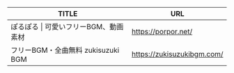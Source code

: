 | TITLE | URL |
| ---- | ---- |
| ぽるぽる \| 可愛いフリーBGM、動画素材 | https://porpor.net/ |
| フリーBGM・全曲無料 zukisuzuki BGM | https://zukisuzukibgm.com/ |
